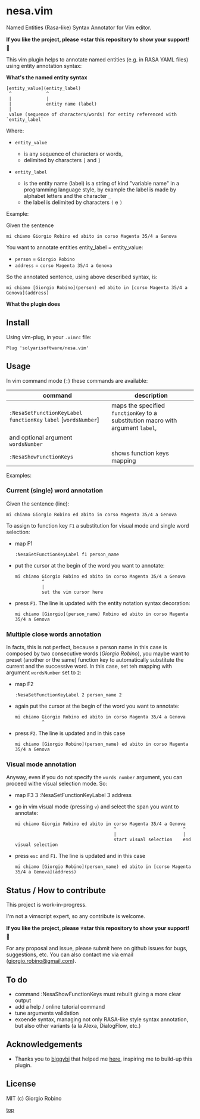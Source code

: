 # nesa.vim

Named Entities (Rasa-like) Syntax Annotator for Vim editor.

**If you like the project, please ⭐️star this repository to show your support! 🙏**

This vim plugin helps to annotate named entities (e.g. in RASA YAML files) 
using entity annotation syntax:

**What's the named entity []() syntax** 

```
[entity_value](entity_label)
 ^             ^
 |             |
 |             entity name (label)
 |
 value (sequence of characters/words) for entity referenced with `entity_label`
```

Where: 

- `entity_value` 

    - is any sequence of characters or words, 
    - delimited by characters `[` and `]`

- `entity_label` 

  - is the entity name (label) 
    is a string of kind "variable name" in a programming language style,
    by example the label is made by alphabet letters and the character `_`
  - the label is delimited by characters `(` e `)`

Example:

Given the sentence

```
mi chiamo Giorgio Robino ed abito in corso Magenta 35/4 a Genova
```

You want to annotate entities entity_label = entity_value:
- `person` = `Giorgio Robino`
- `address` = `corso Magenta 35/4 a Genova`


So the annotated sentence, using above described syntax, is:
```
mi chiamo [Giorgio Robino](person) ed abito in [corso Magenta 35/4 a Genova](address)
```

**What the plugin does**


## Install

Using vim-plug, in your `.vimrc` file:

    Plug 'solyarisoftware/nesa.vim'


## Usage

In vim command mode (`:`) these commands are available:

| command                                                          | description                                                                     |
| ---                                                              | ---                                                                             |
| `:NesaSetFunctionKeyLabel` `functionKey` `label` [`wordsNumber`] | maps the specified `functionKey` to a substitution macro with argument `label`, 
                                                                                       and optional argument `wordsNumber`                           |
| `:NesaShowFunctionKeys`                                          | shows function keys mapping                                                     |

Examples:

### Current (single) word annotation

Given the sentence (line):

    mi chiamo Giorgio Robino ed abito in corso Magenta 35/4 a Genova

To assign to function key `F1` a substitution for visual mode and single word selection:

- map F1

      :NesaSetFunctionKeyLabel f1 person_name

- put the cursor at the begin of the word you want to annotate: 

      mi chiamo Giorgio Robino ed abito in corso Magenta 35/4 a Genova
                ^
                |
                set the vim cursor here

- press `F1`. The line is updated with the entity notation syntax decoration:

      mi chiamo [Giorgio](person_name) Robino ed abito in corso Magenta 35/4 a Genova
    

### Multiple close words annotation

In facts, this is not perfect, because a person name in this case is composed by two consecutive words (*Giorgio Robino*),
you maybe want to preset (another or the same) function key to automatically substitute the current and the successive word.
In this case, set teh mapping with argument `wordsNumber` set to `2`:

- map F2

      :NesaSetFunctionKeyLabel 2 person_name 2

- again put the cursor at the begin of the word you want to annotate: 

      mi chiamo Giorgio Robino ed abito in corso Magenta 35/4 a Genova
                ^

- press `F2`. The line is updated and in this case 

      mi chiamo [Giorgio Robino](person_name) ed abito in corso Magenta 35/4 a Genova


### Visual mode annotation

Anyway, even if you do not specify the `words number` argument,
you can proceed withe visual selection mode. So:

- map F3
3
      :NesaSetFunctionKeyLabel 3 address

- go in vim visual mode (pressing `v`) and select the span you want to annotate: 

      mi chiamo Giorgio Robino ed abito in corso Magenta 35/4 a Genova
                                           ^                         ^
                                           |                         |
                                           start visual selection    end visual selection

- press `esc` and `F1`. The line is updated and in this case 

      mi chiamo [Giorgio Robino](person_name) ed abito in [corso Magenta 35/4 a Genova](address)


## Status / How to contribute

This project is work-in-progress.

I'm not a vimscript expert, so any contribute is welcome.

**If you like the project, please ⭐️star this repository to show your support! 🙏**

For any proposal and issue, please submit here on github issues for bugs, suggestions, etc.
You can also contact me via email (giorgio.robino@gmail.com).


## To do

- command :NesaShowFunctionKeys must rebuilt giving a more clear output
- add a help / online tutorial command
- tune arguments validation
- exoende syntax, managing not only RASA-like style syntax annotation, but also other variants (a la Alexa, DialogFlow, etc.)


## Acknowledgements

- Thanks you to [biggybi](https://vi.stackexchange.com/users/22375/biggybi) 
  that helped me [here](https://vi.stackexchange.com/a/34824/983), 
  inspiring me to build-up this plugin.


## License

MIT (c) Giorgio Robino


[top](#)
